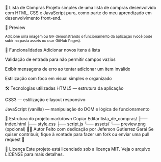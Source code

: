 🛒 Lista de Compras
Projeto simples de uma lista de compras desenvolvido com HTML, CSS e JavaScript puro, como parte do meu aprendizado em desenvolvimento front-end.

📸 Preview

<sub>Adicione uma imagem ou GIF demonstrando o funcionamento da aplicação (você pode subir na pasta assets ou usar GitHub Pages).</sub>

🚀 Funcionalidades
Adicionar novos itens à lista

Validação de entrada para não permitir campos vazios

Exibir mensagens de erro ao tentar adicionar um item inválido

Estilização com foco em visual simples e organizado

🛠️ Tecnologias utilizadas
HTML5 — estrutura da aplicação

CSS3 — estilização e layout responsivo

JavaScript (vanilla) — manipulação do DOM e lógica de funcionamento

📂 Estrutura do projeto
markdown
Copiar
Editar
lista_de_compras/
├── index.html
├── style.css
├── script.js
└── assets/
    └── preview.png (opcional)
👨‍💻 Autor
Feito com dedicação por Jeferson Gutierrez Garai
Se quiser contribuir, fique à vontade para fazer um fork ou enviar uma pull request 🚀

📃 Licença
Este projeto está licenciado sob a licença MIT. Veja o arquivo LICENSE para mais detalhes.

